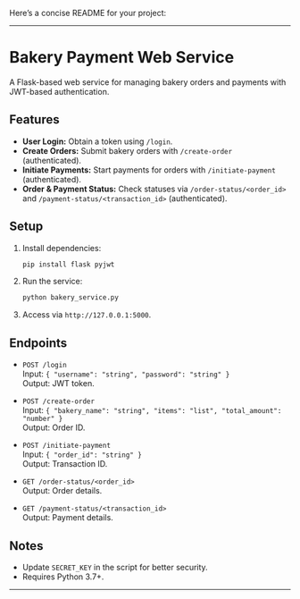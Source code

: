 Here’s a concise README for your project:

---

# Bakery Payment Web Service

A Flask-based web service for managing bakery orders and payments with JWT-based authentication.

## Features
- **User Login:** Obtain a token using `/login`.
- **Create Orders:** Submit bakery orders with `/create-order` (authenticated).
- **Initiate Payments:** Start payments for orders with `/initiate-payment` (authenticated).
- **Order & Payment Status:** Check statuses via `/order-status/<order_id>` and `/payment-status/<transaction_id>` (authenticated).

## Setup
1. Install dependencies:  
   ```bash
   pip install flask pyjwt
   ```
2. Run the service:  
   ```bash
   python bakery_service.py
   ```
3. Access via `http://127.0.0.1:5000`.

## Endpoints
- `POST /login`  
  Input: `{ "username": "string", "password": "string" }`  
  Output: JWT token.
  
- `POST /create-order`  
  Input: `{ "bakery_name": "string", "items": "list", "total_amount": "number" }`  
  Output: Order ID.

- `POST /initiate-payment`  
  Input: `{ "order_id": "string" }`  
  Output: Transaction ID.

- `GET /order-status/<order_id>`  
  Output: Order details.

- `GET /payment-status/<transaction_id>`  
  Output: Payment details.

## Notes
- Update `SECRET_KEY` in the script for better security.
- Requires Python 3.7+.

---
